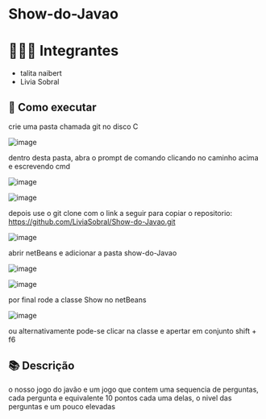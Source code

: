 # Show-do-Javao

# 👨‍👩‍👧 Integrantes
- talita naibert
- Livia Sobral

## 🚀 Como executar
crie uma pasta chamada git no disco C

![image](https://github.com/user-attachments/assets/4f1cb5ec-7015-4e81-8b3f-1ead086b7e1a)

dentro desta pasta, abra o prompt de comando clicando no caminho acima e escrevendo cmd

![image](https://github.com/user-attachments/assets/8a425b0c-63da-4ade-a35c-9140871da347)

![image](https://github.com/user-attachments/assets/651aa36c-0027-4dd0-b8d8-b0c620c60af5)

depois use o git clone com o link a seguir para copiar o repositorio: https://github.com/LiviaSobral/Show-do-Javao.git

![image](https://github.com/user-attachments/assets/4db4e419-a561-4851-9bea-dff7e9f5f57e)

abrir netBeans e adicionar a pasta show-do-Javao

![image](https://github.com/user-attachments/assets/3b5703c7-515a-46c2-b007-cbc38fa61cc3)

![image](https://github.com/user-attachments/assets/f1a033ef-b329-4840-8f25-dcb920d82e23)

por final rode a classe Show no netBeans

![image](https://github.com/user-attachments/assets/892bb89f-9006-4c10-ba4e-49c8a896649e)

ou alternativamente pode-se clicar na classe e apertar em conjunto shift + f6

## 📚 Descrição

o nosso jogo do javão e um jogo que contem uma sequencia de perguntas,
cada pergunta e equivalente 10 pontos cada uma delas,
o nivel das perguntas e um pouco elevadas 

